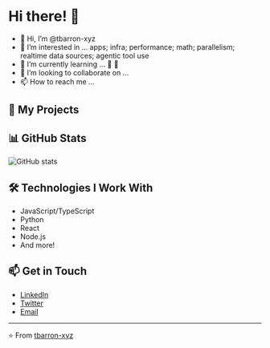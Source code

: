 # Hi there! 👋

- 👋 Hi, I’m @tbarron-xyz
- 👀 I’m interested in ... apps; infra; performance; math; parallelism; realtime data sources; agentic tool use
- 🌱 I’m currently learning ... 🦀 🤖
- 💞️ I’m looking to collaborate on ...
- 📫 How to reach me ...

<!---
tbarron-xyz/tbarron-xyz is a ✨ special ✨ repository because its `README.md` (this file) appears on your GitHub profile.
You can click the Preview link to take a look at your changes.
--->


## 🚀 My Projects

<!--START_SECTION:repos-->
<!-- This section will be automatically updated with my public repositories -->
<!--END_SECTION:repos-->

## 📊 GitHub Stats

![GitHub stats](https://github-readme-stats.vercel.app/api?username=tbarron-xyz&show_icons=true&theme=radical)

## 🛠️ Technologies I Work With

- JavaScript/TypeScript
- Python
- React
- Node.js
- And more!

## 📫 Get in Touch

- [LinkedIn](https://linkedin.com/in/yourprofile)
- [Twitter](https://twitter.com/yourhandle)
- [Email](mailto:your.email@example.com)

---

⭐️ From [tbarron-xyz](https://github.com/tbarron-xyz)
